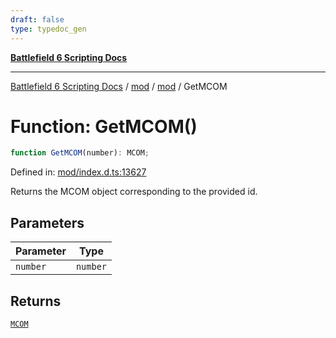 ```yaml
---
draft: false
type: typedoc_gen
---
```


[**Battlefield 6 Scripting Docs**](../../../_index.md)

***

[Battlefield 6 Scripting Docs](../../../_index.md) / [mod](../../_index.md) / [mod](../_index.md) / GetMCOM

# Function: GetMCOM()

```ts
function GetMCOM(number): MCOM;
```

Defined in: [mod/index.d.ts:13627](https://github.com/battlefield-portal-community/portal-docs/blob/6d87e21c5922a3efb03c634dbe98e5fe6e797672/generators/santiago/mod/index.d.ts#L13627)

Returns the MCOM object corresponding to the provided id.

## Parameters

| Parameter | Type |
| ------ | ------ |
| `number` | `number` |

## Returns

[`MCOM`](../MCOM/_index.md)
